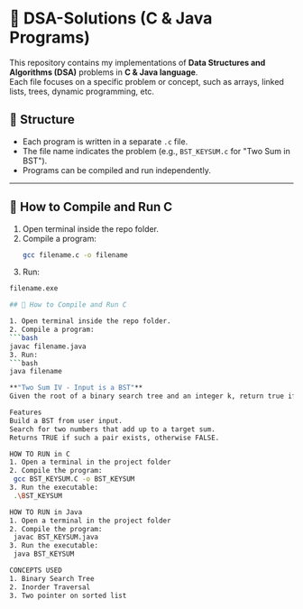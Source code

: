 # 📘 DSA-Solutions (C & Java Programs)
This repository contains my implementations of **Data Structures and Algorithms (DSA)** problems in **C & Java language**.  
Each file focuses on a specific problem or concept, such as arrays, linked lists, trees, dynamic programming, etc.

## 🔹 Structure
- Each program is written in a separate `.c` file.
- The file name indicates the problem (e.g., `BST_KEYSUM.c` for "Two Sum in BST").
- Programs can be compiled and run independently.

---

## 🔹 How to Compile and Run C

1. Open terminal inside the repo folder.
2. Compile a program:
   ```bash
   gcc filename.c -o filename
 3. Run:
   ```bash
   filename.exe

## 🔹 How to Compile and Run C

1. Open terminal inside the repo folder.
2. Compile a program:
   ```bash
   javac filename.java
3. Run:
   ```bash
   java filename

**"Two Sum IV - Input is a BST"**
Given the root of a binary search tree and an integer k, return true if there exist two elements in the BST such that their sum is equal to k, or false otherwise.

Features
Build a BST from user input.
Search for two numbers that add up to a target sum.
Returns TRUE if such a pair exists, otherwise FALSE.

HOW TO RUN in C
1. Open a terminal in the project folder
2. Compile the program:
    gcc BST_KEYSUM.C -o BST_KEYSUM
3. Run the executable:
    .\BST_KEYSUM

HOW TO RUN in Java
1. Open a terminal in the project folder
2. Compile the program:
    javac BST_KEYSUM.java
3. Run the executable:
    java BST_KEYSUM

CONCEPTS USED
1. Binary Search Tree
2. Inorder Traversal
3. Two pointer on sorted list
